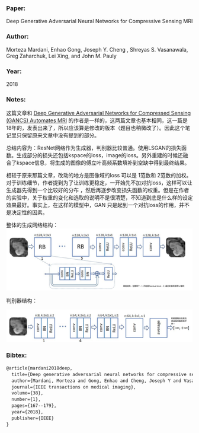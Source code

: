 ### Paper:

Deep Generative Adversarial Neural Networks for Compressive Sensing MRI

### Author:

Morteza Mardani, Enhao Gong, Joseph Y. Cheng , Shreyas S. Vasanawala, Greg Zaharchuk, Lei Xing, and John M. Pauly

### Year:

2018

### Notes:

这篇文章和 [Deep Generative Adversarial Networks for Compressed Sensing (GANCS) Automates MRI](deep-generative-adversarial-networks-for-compressed-sensing-(gancs)-automates-mri.md) 的作者是一样的，这两篇文章也基本相同，这一篇是18年的，发表出来了，所以应该算是修改的版本（题目也稍微改了）。因此这个笔记里只保留原来文章中没有提到的部分。

总结内容为：ResNet网络作为生成器，判别器比较普通。使用LSGAN的损失函数。生成部分的损失还包括kspace的loss，image的loss。另外重建的时候还融合了kspace信息，将生成的图像的傅立叶高频系数填补到空缺中得到最终结果。

相较于原来那篇文章，改动的地方是图像域的loss 可以是 1范数和 2范数的加权。对于训练细节，作者提到为了让训练更稳定，一开始先不加对抗loss，这样可以让生成器先得到一个比较好的分布 ，然后再逐步改变损失函数的权重。但是在作者的实验中，关于权重的变化和选取的说明不是很清楚，不知道到底是什么样的设定效果最好。事实上，在这样的模型中，GAN 只是起到一个对抗loss的作用，并不是决定性的因素。

整体的生成网络结构：<img src="https://raw.githubusercontent.com/Theodore-PKU/pictures/master/%E6%88%AA%E5%B1%8F2019-12-26%E4%B8%8B%E5%8D%885.03.54.png" style="zoom:50%;" />

判别器结构：

<img src="https://raw.githubusercontent.com/Theodore-PKU/pictures/master/%E6%88%AA%E5%B1%8F2019-12-26%E4%B8%8B%E5%8D%885.04.00.png" style="zoom:50%;" /> 

### Bibtex:

```latex
@article{mardani2018deep,
  title={Deep generative adversarial neural networks for compressive sensing MRI},
  author={Mardani, Morteza and Gong, Enhao and Cheng, Joseph Y and Vasanawala, Shreyas S and Zaharchuk, Greg and Xing, Lei and Pauly, John M},
  journal={IEEE transactions on medical imaging},
  volume={38},
  number={1},
  pages={167--179},
  year={2018},
  publisher={IEEE}
}
```